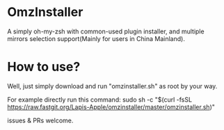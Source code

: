 # OmzInstaller
A simply oh-my-zsh with common-used plugin installer, and multiple mirrors selection support(Mainly for users in China Mainland).

# How to use?
Well, just simply download and run "omzinstaller.sh" as root by your way.

For example directly run this command: sudo sh -c "$(curl -fsSL https://raw.fastgit.org/Lapis-Apple/omzinstaller/master/omzinstaller.sh)"


issues & PRs welcome.
